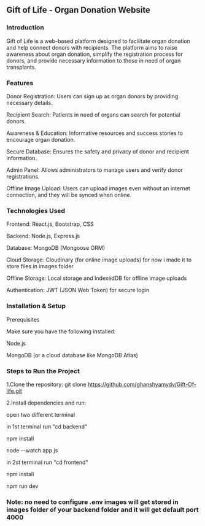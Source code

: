 <h2>Gift of Life - Organ Donation Website</h2>

<h3>Introduction</h3>

Gift of Life is a web-based platform designed to facilitate organ donation and help connect donors with recipients. The platform aims to raise awareness about organ donation, simplify the registration process for donors, and provide necessary information to those in need of organ transplants.

<h3>Features</h3>

Donor Registration: Users can sign up as organ donors by providing necessary details.

Recipient Search: Patients in need of organs can search for potential donors.

Awareness & Education: Informative resources and success stories to encourage organ donation.

Secure Database: Ensures the safety and privacy of donor and recipient information.

Admin Panel: Allows administrators to manage users and verify donor registrations.

Offline Image Upload: Users can upload images even without an internet connection, and they will be synced when online.

<h3>Technologies Used</h3>

Frontend: React.js, Bootstrap, CSS

Backend: Node.js, Express.js

Database: MongoDB (Mongoose ORM)

Cloud Storage: Cloudinary (for online image uploads) for now i made it to store files in images folder

Offline Storage: Local storage and IndexedDB for offline image uploads

Authentication: JWT (JSON Web Token) for secure login

<h3>Installation & Setup</h3>

Prerequisites

Make sure you have the following installed:

Node.js

MongoDB (or a cloud database like MongoDB Atlas)


<h3>Steps to Run the Project</h3>

1.Clone the repository:
  git clone https://github.com/ghanshyamydv/Gift-Of-life.git
  
2.Install dependencies and run:

  open two different terminal
  
  in 1st terminal run "cd backend"
  
  npm install
  
  node --watch app.js
  
  in 2st terminal run "cd frontend"
  
  npm install
  
  npm run dev
  
  
<h3>Note: no need to configure .env images will get stored in images folder of your backend folder and it will get default port 4000</h3>

